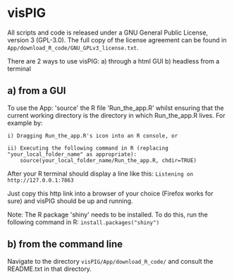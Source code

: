 # visPIG

All scripts and code is released under a GNU General Public License, version 3 (GPL-3.0).
The full copy of the license agreement can be found in `App/download_R_code/GNU_GPLv3_license.txt`.

There are 2 ways to use visPIG:
a) through a html GUI
b) headless from a terminal

## a) from a GUI 

To use the App: 'source' the R file 'Run_the_app.R' whilst ensuring that the current working directory is the directory in which Run_the_app.R lives. For example by:

	i) Dragging Run_the_app.R's icon into an R console, or

	ii) Executing the following command in R (replacing "your_local_folder_name" as appropriate):
		source(your_local_folder_name/Run_the_app.R, chdir=TRUE)

After your R terminal should display a line like this:
	`Listening on http://127.0.0.1:7863`
	
Just copy this http link into a browser of your choice (Firefox works for sure) and visPIG should be up and running.


Note:
The R package 'shiny' needs to be installed.
To do this, run the following command in R:
   `install.packages("shiny")`


## b) from the command line #

Navigate to the directory `visPIG/App/download_R_code/` and consult the README.txt in that directory.


